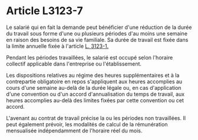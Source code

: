 # Article L3123-7

Le salarié qui en fait la demande peut bénéficier d'une réduction de la durée du travail sous forme d'une ou plusieurs périodes d'au moins une semaine en raison des besoins de sa vie familiale. Sa durée de travail est fixée dans la limite annuelle fixée à l'article [L. 3123-1.][1] 

Pendant les périodes travaillées, le salarié est occupé selon l'horaire collectif applicable dans l'entreprise ou l'établissement. 

Les dispositions relatives au régime des heures supplémentaires et à la contrepartie obligatoire en repos s'appliquent aux heures accomplies au cours d'une semaine au-delà de la durée légale ou, en cas d'application d'une convention ou d'un accord d'annualisation du temps de travail, aux heures accomplies au-delà des limites fixées par cette convention ou cet accord.

L'avenant au contrat de travail précise la ou les périodes non travaillées. Il peut également prévoir, les modalités de calcul de la rémunération mensualisée indépendamment de l'horaire réel du mois.

 [1]: /affichCodeArticle.do?cidTexte=LEGITEXT000006072050&idArticle=LEGIARTI000006902541&dateTexte=&categorieLien=cid